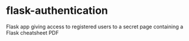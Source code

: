 # flask-authentication
Flask app giving access to registered users to a secret page containing a Flask cheatsheet PDF
